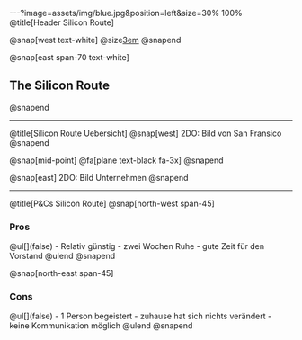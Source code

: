 ---?image=assets/img/blue.jpg&position=left&size=30% 100%
@title[Header Silicon Route]

@snap[west text-white]
@size[3em](1.)
@snapend

@snap[east span-70 text-white]
<h2>The Silicon Route</h2>
@snapend

---
@title[Silicon Route Uebersicht]
@snap[west]
2DO: Bild von San Fransico
@snapend

@snap[mid-point]
@fa[plane text-black fa-3x]
@snapend

@snap[east]
2DO: Bild Unternehmen
@snapend

---
@title[P&Cs Silicon Route]
@snap[north-west span-45]
  <h3>Pros</h3>
  @ul[](false)
    - Relativ günstig
    - zwei Wochen Ruhe
    - gute Zeit für den Vorstand
    @ulend
@snapend

@snap[north-east span-45]
  <h3>Cons</h3>
  @ul[](false)
    - 1 Person begeistert
    - zuhause hat sich nichts verändert
    - keine Kommunikation möglich
  @ulend
@snapend
